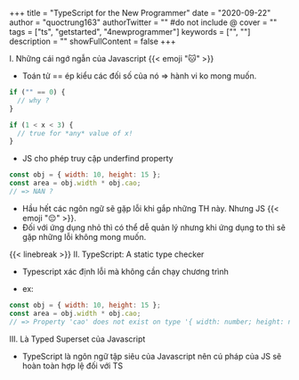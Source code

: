 +++
title = "TypeScript for the New Programmer"
date = "2020-09-22"
author = "quoctrung163"
authorTwitter = "" #do not include @
cover = ""
tags = ["ts", "getstarted", "4newprogrammer"]
keywords = ["", ""]
description = ""
showFullContent = false
+++

I. Những cái ngớ ngẫn của Javascript {{< emoji ":cat:" >}}
- Toán tử == ép kiểu các đối số của nó => hành vi ko mong muốn.
```js
if ("" == 0) {
  // why ?
}

if (1 < x < 3) {
  // true for *any* value of x!
}
```

- JS cho phép truy cập underfind property
```js
const obj = { width: 10, height: 15 };
const area = obj.width * obj.cao; 
// => NAN ?
```

- Hầu hết các ngôn ngữ sẽ gặp lỗi khi gắp những TH này. Nhưng JS {{< emoji ":pensive:" >}}.
- Đối với ứng dụng nhỏ thì có thể dễ quản lý nhưng khi ứng dụng to thì sẽ gặp những lỗi không mong muốn.

{{< linebreak >}}
II. TypeScript: A static type checker
- Typescript xác định lỗi mà không cần chạy chương trình

- ex: 
```js
const obj = { width: 10, height: 15 };
const area = obj.width * obj.cao; 
// => Property 'cao' does not exist on type '{ width: number; height: number; }'. Did you mean 'height'?
```

III. Là Typed Superset của Javascript
- TypeScript là ngôn ngữ tập siêu của Javascript nên cú pháp của JS sẽ hoàn toàn hợp lệ đối với TS